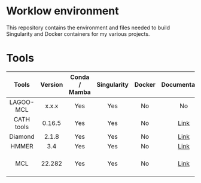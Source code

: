 # Worklow environment

This repository contains the environment and files needed to build Singularity and Docker containers for my various projects.

# Tools

| Tools         | Version       | Conda / Mamba | Singularity | Docker | Documentation | References |
| :-----------: | :-----------: | :-----------: | :---------: | :----: | :-----------: | :--------: |
| LAGOO-MCL     | x.x.x         | Yes           | Yes         | No     | No            | No         |
| CATH tools    | 0.16.5        | Yes           | Yes         | No     | [Link](https://cath-tools.readthedocs.io/en/latest/) | [Link](https://www.sciencedirect.com/science/article/pii/0022283689900843?via%3Dihub) |
| Diamond       | 2.1.8         | Yes           | Yes         | No     | [Link](https://github.com/bbuchfink/diamond/wiki) | [Link](https://www.nature.com/articles/s41592-021-01101-x) |                
| HMMER         | 3.4           | Yes           | Yes         | No     | [Link](http://eddylab.org/software/hmmer/Userguide.pdf) | [Link](http://eddylab.org/software/hmmer/Userguide.pdf) |
| MCL           | 22.282        | Yes           | Yes         | No     | [Link](https://micans.org/mcl/) | [Link-1](https://epubs.siam.org/doi/10.1137/040608635) - [Link-2](https://pubmed.ncbi.nlm.nih.gov/11917018/) - [Link-3](https://pubmed.ncbi.nlm.nih.gov/22144159/) |
